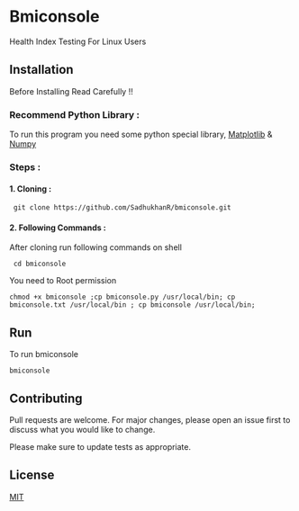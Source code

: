 # Bmiconsole
Health Index Testing For Linux Users
## Installation 
Before Installing Read Carefully !!
### Recommend Python Library :
To run this program you need some python special library,
[Matplotlib](https://matplotlib.org) & [Numpy](https://numpy.org)

### Steps :
#### 1. Cloning :
     git clone https://github.com/SadhukhanR/bmiconsole.git
#### 2. Following Commands :
After cloning run following commands on shell 
        
     cd bmiconsole
        
        
You need to Root permission
    
    chmod +x bmiconsole ;cp bmiconsole.py /usr/local/bin; cp bmiconsole.txt /usr/local/bin ; cp bmiconsole /usr/local/bin;



## Run
To run bmiconsole 
    
    bmiconsole

## Contributing
Pull requests are welcome. For major changes, please open an issue first to discuss what you would like to change.

Please make sure to update tests as appropriate.

## License
[MIT](https://choosealicense.com/licenses/mit/)
